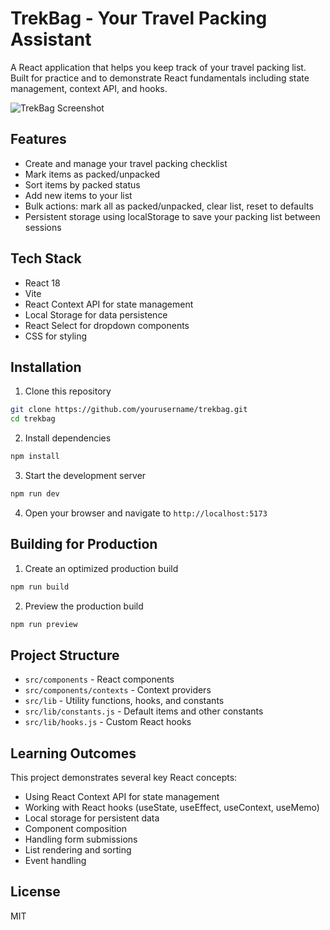 # TrekBag - Your Travel Packing Assistant

A React application that helps you keep track of your travel packing list. Built for practice and to demonstrate React fundamentals including state management, context API, and hooks.

![TrekBag Screenshot](screenshot.png)

## Features

- Create and manage your travel packing checklist
- Mark items as packed/unpacked
- Sort items by packed status
- Add new items to your list
- Bulk actions: mark all as packed/unpacked, clear list, reset to defaults
- Persistent storage using localStorage to save your packing list between sessions

## Tech Stack

- React 18
- Vite
- React Context API for state management
- Local Storage for data persistence
- React Select for dropdown components
- CSS for styling

## Installation

1. Clone this repository
```bash
git clone https://github.com/yourusername/trekbag.git
cd trekbag
```

2. Install dependencies
```bash
npm install
```

3. Start the development server
```bash
npm run dev
```

4. Open your browser and navigate to `http://localhost:5173`

## Building for Production

1. Create an optimized production build
```bash
npm run build
```

2. Preview the production build
```bash
npm run preview
```

## Project Structure

- `src/components` - React components
- `src/components/contexts` - Context providers
- `src/lib` - Utility functions, hooks, and constants
- `src/lib/constants.js` - Default items and other constants
- `src/lib/hooks.js` - Custom React hooks

## Learning Outcomes

This project demonstrates several key React concepts:

- Using React Context API for state management
- Working with React hooks (useState, useEffect, useContext, useMemo)
- Local storage for persistent data
- Component composition
- Handling form submissions
- List rendering and sorting
- Event handling

## License

MIT
